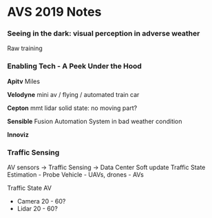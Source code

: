 # AVS 2019 Notes

<script type="text/javascript" src="https://cdn.mathjax.org/mathjax/latest/MathJax.js?config=TeX-AMS_HTML"></script>

### Seeing in the dark: visual perception in adverse weather
Raw training

### Enabling Tech - A Peek Under the Hood
__Apitv__
Miles 

__Velodyne__
mini av / flying / automated train car

__Cepton__
mmt lidar
solid state: no moving part? 

__Sensible__
Fusion
Automation System
in bad weather condition 

__Innoviz__

### Traffic Sensing
AV sensors -> Traffic Sensing -> Data Center
Soft update
Traffic State Estimation
	- Probe Vehicle
	- UAVs, drones
	- AVs

Traffic State
AV
 - Camera 20 - 60?
 - Lidar 20 - 60?
 


<!--stackedit_data:
eyJoaXN0b3J5IjpbLTk1OTYxNzMwMSwxNzk3NDgzOTcwLDEzNj
I4MTI4NzQsLTIwMjk3NDYwMjAsODA2NDIxNDExLDIyNjE0MDA3
MywtMTMxMTQwMTA5NCwtNjUwMDk3MjIwLC0xNTQ3OTI2MjgwLD
E2ODY3MDMzNTksLTEyODkyNTEyNzksLTc4ODY4NTM2M119
-->